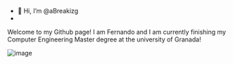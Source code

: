 - 👋 Hi, I’m @aBreakizg
- 
Welcome to my Github page! I am Fernando and I am currently finishing my Computer Engineering Master degree at the university of Granada!  

![image](https://github.com/aBreakizg/aBreakizg/assets/154978178/7adce9fa-db38-44b9-9406-7fbeac52ac1b)


